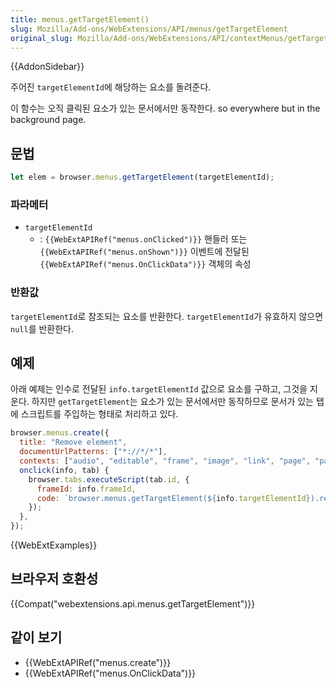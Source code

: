 ```yaml
---
title: menus.getTargetElement()
slug: Mozilla/Add-ons/WebExtensions/API/menus/getTargetElement
original_slug: Mozilla/Add-ons/WebExtensions/API/contextMenus/getTargetElement
---
```

{{AddonSidebar}}

주어진 `targetElementId`에 해당하는 요소를 돌려준다.

이 함수는 오직 클릭된 요소가 있는 문서에서만 동작한다. so everywhere but in the background page.

## 문법

```js
let elem = browser.menus.getTargetElement(targetElementId);
```

### 파라메터

- `targetElementId`
  - : `{{WebExtAPIRef("menus.onClicked")}}` 핸들러 또는 `{{WebExtAPIRef("menus.onShown")}}` 이벤트에 전달된 `{{WebExtAPIRef("menus.OnClickData")}}` 객체의 속성

### 반환값

`targetElementId`로 참조되는 요소를 반환한다. `targetElementId`가 유효하지 않으면 `null`를 반환한다.

## 예제

아래 예제는 인수로 전달된 `info.targetElementId` 값으로 요소를 구하고, 그것을 지운다. 하지만 `getTargetElement`는 요소가 있는 문서에서만 동작하므로 문서가 있는 탭에 스크립트를 주입하는 형태로 처리하고 있다.

```js
browser.menus.create({
  title: "Remove element",
  documentUrlPatterns: ["*://*/*"],
  contexts: ["audio", "editable", "frame", "image", "link", "page", "password", "video"],
  onclick(info, tab) {
    browser.tabs.executeScript(tab.id, {
      frameId: info.frameId,
      code: `browser.menus.getTargetElement(${info.targetElementId}).remove();`,
    });
  },
});
```

{{WebExtExamples}}

## 브라우저 호환성

{{Compat("webextensions.api.menus.getTargetElement")}}

## 같이 보기

- {{WebExtAPIRef("menus.create")}}
- {{WebExtAPIRef("menus.OnClickData")}}
